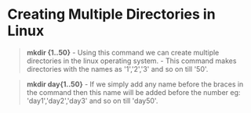 # Creating Multiple Directories in Linux

> **mkdir {1..50}**
	- Using this command we can create multiple directories in the linux operating system.
	- This command makes directories with the names as '1','2','3' and so on till '50'.

> **mkdir day{1..50}**
	- If we simply add any name before the braces in the command then this name will be added before the number eg: 'day1','day2','day3' and so on till 'day50'.
